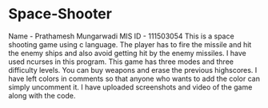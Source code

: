 # Space-Shooter
Name - Prathamesh Mungarwadi
MIS ID - 111503054
This is a space shooting game using c language. 
The player has to fire the missile and hit the enemy ships and also avoid getting hit by the enemy missiles. 
I have used ncurses in this program. 
This game has three modes and three difficulty levels. 
You can buy weapons and erase the previous highscores. 
I have left colors in comments so that anyone who wants to add the color can simply uncomment it.
I have uploaded screenshots and video of the game along with the code. 

